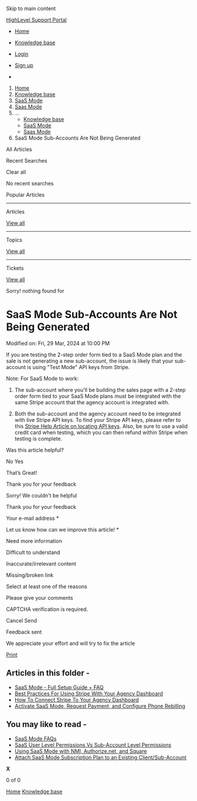 Skip to main content

[ HighLevel Support Portal ](https://help.gohighlevel.com)

  * [ Home ](/support/home)
  * [ Knowledge base ](/support/solutions)

  * [Login](/support/login)
  * [Sign up](/support/signup)
  * 

  1. [Home](/support/home)
  2. [Knowledge base](/support/solutions)
  3. [SaaS Mode](/support/solutions/48000453216)
  4. [Saas Mode](/support/solutions/folders/48000676654)
  5. ... 
     * [Knowledge base](/support/solutions)
     * [SaaS Mode](/support/solutions/48000453216)
     * [Saas Mode](/support/solutions/folders/48000676654)
  6. SaaS Mode Sub-Accounts Are Not Being Generated

All  Articles 

Recent Searches

Clear all

No recent searches

Popular Articles

* * *

Articles

[View all](/support/search/solutions)

* * *

Topics

[View all](/support/search/topics)

* * *

Tickets

[View all](/support/search/tickets)

Sorry! nothing found for   

# SaaS Mode Sub-Accounts Are Not Being Generated

Modified on: Fri, 29 Mar, 2024 at 10:00 PM

If you are testing the 2-step order form tied to a SaaS Mode plan and the sale is not generating a new sub-account, the issue is likely that your sub-account is using "Test Mode" API keys from Stripe.

Note: For SaaS Mode to work:

1) The sub-account where you'll be building the sales page with a 2-step order form tied to your SaaS Mode plans must be integrated with the same Stripe account that the agency account is integrated with.

2) Both the sub-account and the agency account need to be integrated with live Stripe API keys. To find your Stripe API keys, please refer to this [Stripe Help Article on locating API keys](https://support.stripe.com/questions/locate-api-keys-in-the-dashboard). Also, be sure to use a valid credit card when testing, which you can then refund within Stripe when testing is complete.

Was this article helpful?

No  Yes 

That’s Great!

Thank you for your feedback

Sorry! We couldn't be helpful

Thank you for your feedback

Your e-mail address *

Let us know how can we improve this article! *

Need more information 

Difficult to understand 

Inaccurate/irrelevant content 

Missing/broken link 

Select at least one of the reasons 

Please give your comments 

CAPTCHA verification is required. 

Cancel  Send 

Feedback sent

We appreciate your effort and will try to fix the article

[Print](javascript:print\(\))

## Articles in this folder -

  * [SaaS Mode - Full Setup Guide + FAQ](/support/solutions/articles/48001184920-saas-mode-full-setup-guide-faq)
  * [Best Practices For Using Stripe With Your Agency Dashboard](/support/solutions/articles/48001171909-best-practices-for-using-stripe-with-your-agency-dashboard)
  * [How To Connect Stripe To Your Agency Dashboard](/support/solutions/articles/48001171910-how-to-connect-stripe-to-your-agency-dashboard)
  * [Activate SaaS Mode, Request Payment, and Configure Phone Rebilling](/support/solutions/articles/48001177740-activate-saas-mode-request-payment-and-configure-phone-rebilling)

## You may like to read -

  * [SaaS Mode FAQs](/support/solutions/articles/155000002129-saas-mode-faqs)
  * [SaaS User Level Permissions Vs Sub-Account Level Permissions](/support/solutions/articles/48001184431-saas-user-level-permissions-vs-sub-account-level-permissions)
  * [Using SaaS Mode with NMI, Authorize.net, and Square](/support/solutions/articles/155000003670-using-saas-mode-with-nmi-authorize-net-and-square)
  * [Attach SaaS Mode Subscription Plan to an Existing Client/Sub-Account](/support/solutions/articles/48001188055-attach-saas-mode-subscription-plan-to-an-existing-client-sub-account)

**X**

0 of 0 []()

[Home](/support/home) [Knowledge base](/support/solutions)
